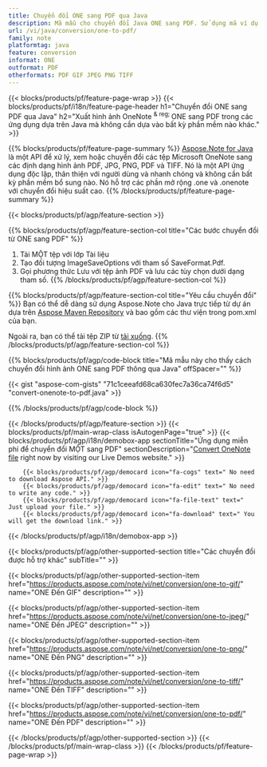 ```yaml
---
title: Chuyển đổi ONE sang PDF qua Java
description: Mã mẫu cho chuyển đổi Java ONE sang PDF. Sử dụng mã ví dụ API cho hàng loạt tệp ONE chuyển đổi thành PDF trong bất kỳ ứng dụng dựa trên Java nào. 
url: /vi/java/conversion/one-to-pdf/
family: note
platformtag: java
feature: conversion
informat: ONE
outformat: PDF
otherformats: PDF GIF JPEG PNG TIFF
---
```

{{< blocks/products/pf/feature-page-wrap >}}
{{< blocks/products/pf/i18n/feature-page-header h1="Chuyển đổi ONE sang PDF qua Java" h2="Xuất hình ảnh OneNote <sup> & reg; </sup> ONE sang PDF trong các ứng dụng dựa trên Java mà không cần dựa vào bất kỳ phần mềm nào khác." >}}

{{% blocks/products/pf/feature-page-summary %}}
[Aspose.Note for Java](https://products.aspose.com/note/java/) là một API để xử lý, xem hoặc chuyển đổi các tệp Microsoft OneNote sang các định dạng hình ảnh PDF, JPG, PNG, PDF và TIFF. Nó là một API ứng dụng độc lập, thân thiện với người dùng và nhanh chóng và không cần bất kỳ phần mềm bổ sung nào. Nó hỗ trợ các phần mở rộng .one và .onenote với chuyển đổi hiệu suất cao.
{{% /blocks/products/pf/feature-page-summary  %}}

{{< blocks/products/pf/agp/feature-section >}}

{{% blocks/products/pf/agp/feature-section-col title="Các bước chuyển đổi từ ONE sang PDF" %}}
1. Tải MỘT tệp với lớp Tài liệu
2. Tạo đối tượng ImageSaveOptions với tham số SaveFormat.Pdf.
3. Gọi phương thức Lưu với tệp ảnh PDF và lưu các tùy chọn dưới dạng tham số.
{{% /blocks/products/pf/agp/feature-section-col %}}

{{% blocks/products/pf/agp/feature-section-col title="Yêu cầu chuyển đổi" %}}
Bạn có thể dễ dàng sử dụng Aspose.Note cho Java trực tiếp từ dự án dựa trên [Aspose Maven Repository](https://repository.aspose.com/note/) và bao gồm các thư viện trong pom.xml của bạn.

Ngoài ra, bạn có thể tải tệp ZIP từ [tải xuống](https://releases.aspose.com/note/java).
{{% /blocks/products/pf/agp/feature-section-col %}}

{{% blocks/products/pf/agp/code-block title="Mã mẫu này cho thấy cách chuyển đổi hình ảnh ONE sang PDF thông qua Java" offSpacer="" %}}

{{< gist "aspose-com-gists" "71c1ceeafd68ca630fec7a36ca74f6d5" "convert-onenote-to-pdf.java" >}}

{{% /blocks/products/pf/agp/code-block %}}

{{< /blocks/products/pf/agp/feature-section >}}
{{< blocks/products/pf/main-wrap-class isAutogenPage="true" >}}
{{< blocks/products/pf/agp/i18n/demobox-app sectionTitle="Ứng dụng miễn phí để chuyển đổi MỘT sang PDF" sectionDescription="[Convert OneNote file](https://products.aspose.app/note/conversion/onenote-to-pdf) right now by visiting our Live Demos website." >}}

        {{< blocks/products/pf/agp/democard icon="fa-cogs" text=" No need to download Aspose API." >}}
        {{< blocks/products/pf/agp/democard icon="fa-edit" text=" No need to write any code." >}}
        {{< blocks/products/pf/agp/democard icon="fa-file-text" text=" Just upload your file." >}}
        {{< blocks/products/pf/agp/democard icon="fa-download" text=" You will get the download link." >}}
		
{{< /blocks/products/pf/agp/i18n/demobox-app >}}

{{< blocks/products/pf/agp/other-supported-section title="Các chuyển đổi được hỗ trợ khác" subTitle="" >}}

{{< blocks/products/pf/agp/other-supported-section-item href="https://products.aspose.com/note/vi/net/conversion/one-to-gif/" name="ONE Đến GIF" description="" >}}

{{< blocks/products/pf/agp/other-supported-section-item href="https://products.aspose.com/note/vi/net/conversion/one-to-jpeg/" name="ONE Đến JPEG" description="" >}}

{{< blocks/products/pf/agp/other-supported-section-item href="https://products.aspose.com/note/vi/net/conversion/one-to-png/" name="ONE Đến PNG" description="" >}}

{{< blocks/products/pf/agp/other-supported-section-item href="https://products.aspose.com/note/vi/net/conversion/one-to-tiff/" name="ONE Đến TIFF" description="" >}}

{{< blocks/products/pf/agp/other-supported-section-item href="https://products.aspose.com/note/vi/net/conversion/one-to-pdf/" name="ONE Đến PDF" description="" >}}



{{< /blocks/products/pf/agp/other-supported-section >}}
{{< /blocks/products/pf/main-wrap-class >}}
{{< /blocks/products/pf/feature-page-wrap >}}
